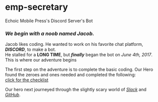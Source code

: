 # emp-secretary
Echoic Mobile Press's Discord Server's Bot

### _We begin with a noob named Jacob._
Jacob likes coding. He wanted to work on his favorite chat platform, ***DISCORD***, to make a bot.  
He stalled for a **LONG TIME**, but ***finally*** began the bot on *June 4th, 2017*. This is where our adventure begins

The first step on the adventure is to complete the basic coding. Our Hero found the zeroes and ones needed and completed the following:  
[click for the checklist][basic stuff image]

Our hero next journeyed through the slightly scary world of [*Slack*][slack link] and [*GitHub*][github link].

[basic stuff image]: http://imgur.com/HO4TbFI
[github link]: https://github.com/fanjamer/emp-secretary
[slack link]: https://join.slack.com/echoicbot/shared_invite/MTkzODAxNjEyMzkwLTE0OTY2OTQ2NTItMDI5MDc3ZmRmOQ

